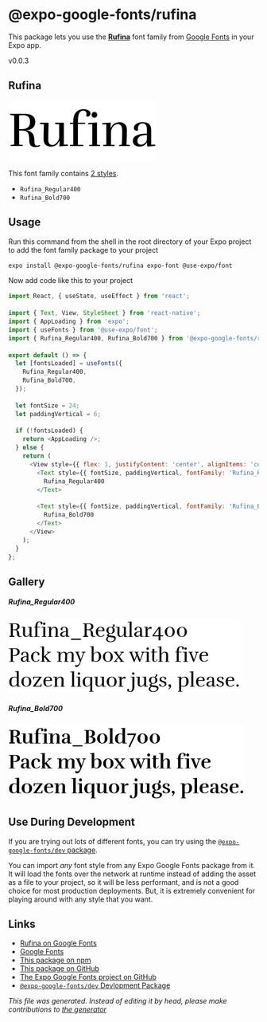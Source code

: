 # @expo-google-fonts/rufina

This package lets you use the [**Rufina**](https://fonts.google.com/specimen/Rufina) font family from [Google Fonts](https://fonts.google.com/) in your Expo app.

v0.0.3

## Rufina

![Rufina](./font-family.png)

This font family contains [2 styles](#gallery).

- `Rufina_Regular400`
- `Rufina_Bold700`

## Usage

Run this command from the shell in the root directory of your Expo project to add the font family package to your project
```sh
expo install @expo-google-fonts/rufina expo-font @use-expo/font
```

Now add code like this to your project
```js
import React, { useState, useEffect } from 'react';

import { Text, View, StyleSheet } from 'react-native';
import { AppLoading } from 'expo';
import { useFonts } from '@use-expo/font';
import { Rufina_Regular400, Rufina_Bold700 } from '@expo-google-fonts/rufina';

export default () => {
  let [fontsLoaded] = useFonts({
    Rufina_Regular400,
    Rufina_Bold700,
  });

  let fontSize = 24;
  let paddingVertical = 6;

  if (!fontsLoaded) {
    return <AppLoading />;
  } else {
    return (
      <View style={{ flex: 1, justifyContent: 'center', alignItems: 'center' }}>
        <Text style={{ fontSize, paddingVertical, fontFamily: 'Rufina_Regular400' }}>
          Rufina_Regular400
        </Text>

        <Text style={{ fontSize, paddingVertical, fontFamily: 'Rufina_Bold700' }}>
          Rufina_Bold700
        </Text>
      </View>
    );
  }
};

```

## Gallery

##### Rufina_Regular400
![Rufina_Regular400](./13bca1c6fdd801a76033b1400e39b72e91e0afb66bbfe9c7949ba573a2fef8dd.ttf.png)

##### Rufina_Bold700
![Rufina_Bold700](./dde1bdffc799ca56ee0f9a9f0386b734acc2abff4459d9ac91da48b589078fb6.ttf.png)


## Use During Development

If you are trying out lots of different fonts, you can try using the [`@expo-google-fonts/dev` package](https://www.npmjs.com/package/@expo-google-fonts/dev).

You can import *any* font style from any Expo Google Fonts package from it. It will load the fonts
over the network at runtime instead of adding the asset as a file to your project, so it will be 
less performant, and is not a good choice for most production deployments. But, it is extremely convenient
for playing around with any style that you want.

## Links

- [Rufina on Google Fonts](https://fonts.google.com/specimen/Rufina)
- [Google Fonts](https://fonts.google.com/)
- [This package on npm](https://www.npmjs.com/package/@expo-google-fonts/rufina)
- [This package on GitHub](https://github.com/expo/google-fonts/tree/master/font-packages/rufina)
- [The Expo Google Fonts project on GitHub](https://github.com/expo/google-fonts)
- [`@expo-google-fonts/dev` Devlopment Package](https://github.com/expo/google-fonts/tree/master/font-packages/dev)


*This file was generated. Instead of editing it by head, please make contributions to [the generator](https://github.com/expo/google-fonts/tree/master/packages/generator)*
